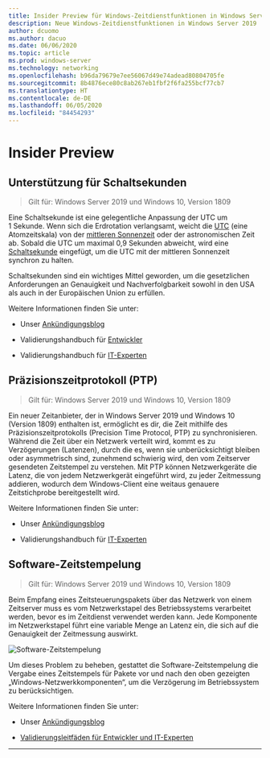 ```yaml
---
title: Insider Preview für Windows-Zeitdienstfunktionen in Windows Server 2019
description: Neue Windows-Zeitdienstfunktionen in Windows Server 2019
author: dcuomo
ms.author: dacuo
ms.date: 06/06/2020
ms.topic: article
ms.prod: windows-server
ms.technology: networking
ms.openlocfilehash: b96da79679e7ee56067d49e74adead80804705fe
ms.sourcegitcommit: 8b4876ece80c8ab267eb1fbf2f6fa255bcf77cb7
ms.translationtype: HT
ms.contentlocale: de-DE
ms.lasthandoff: 06/05/2020
ms.locfileid: "84454293"
---
```

# <a name="insider-preview"></a>Insider Preview


## <a name="leap-second-support"></a>Unterstützung für Schaltsekunden

> Gilt für: Windows Server 2019 und Windows 10, Version 1809

Eine Schaltsekunde ist eine gelegentliche Anpassung der UTC um 1 Sekunde. Wenn sich die Erdrotation verlangsamt, weicht die [UTC](https://en.wikipedia.org/wiki/Coordinated_Universal_Time) (eine Atomzeitskala) von der [mittleren Sonnenzeit](https://en.wikipedia.org/wiki/Solar_time#Mean_solar_time) oder der astronomischen Zeit ab. Sobald die UTC um maximal 0,9 Sekunden abweicht, wird eine [Schaltsekunde](https://en.wikipedia.org/wiki/Leap_second) eingefügt, um die UTC mit der mittleren Sonnenzeit synchron zu halten.

Schaltsekunden sind ein wichtiges Mittel geworden, um die gesetzlichen Anforderungen an Genauigkeit und Nachverfolgbarkeit sowohl in den USA als auch in der Europäischen Union zu erfüllen.

Weitere Informationen finden Sie unter:

- Unser [Ankündigungsblog](https://techcommunity.microsoft.com/t5/networking-blog/top-10-networking-features-in-windows-server-2019-10-accurate/ba-p/339739/)

- Validierungshandbuch für [Entwickler](https://aka.ms/Dev-LeapSecond)

- Validierungshandbuch für [IT-Experten](https://aka.ms/ITPro-LeapSecond)


## <a name="precision-time-protocol"></a>Präzisionszeitprotokoll (PTP)

> Gilt für: Windows Server 2019 und Windows 10, Version 1809

Ein neuer Zeitanbieter, der in Windows Server 2019 und Windows 10 (Version 1809) enthalten ist, ermöglicht es dir, die Zeit mithilfe des Präzisionszeitprotokolls (Precision Time Protocol, PTP) zu synchronisieren. Während die Zeit über ein Netzwerk verteilt wird, kommt es zu Verzögerungen (Latenzen), durch die es, wenn sie unberücksichtigt bleiben oder asymmetrisch sind, zunehmend schwierig wird, den vom Zeitserver gesendeten Zeitstempel zu verstehen. Mit PTP können Netzwerkgeräte die Latenz, die von jedem Netzwerkgerät eingeführt wird, zu jeder Zeitmessung addieren, wodurch dem Windows-Client eine weitaus genauere Zeitstichprobe bereitgestellt wird.

Weitere Informationen finden Sie unter:

- Unser [Ankündigungsblog](https://techcommunity.microsoft.com/t5/networking-blog/top-10-networking-features-in-windows-server-2019-10-accurate/ba-p/339739/)

- Validierungshandbuch für [IT-Experten](https://aka.ms/PTPValidation)


## <a name="software-timestamping"></a>Software-Zeitstempelung

> Gilt für: Windows Server 2019 und Windows 10, Version 1809

Beim Empfang eines Zeitsteuerungspakets über das Netzwerk von einem Zeitserver muss es vom Netzwerkstapel des Betriebssystems verarbeitet werden, bevor es im Zeitdienst verwendet werden kann. Jede Komponente im Netzwerkstapel führt eine variable Menge an Latenz ein, die sich auf die Genauigkeit der Zeitmessung auswirkt.

![Software-Zeitstempelung](../media/Windows-Time-Service/software-timestamping.png)

Um dieses Problem zu beheben, gestattet die Software-Zeitstempelung die Vergabe eines Zeitstempels für Pakete vor und nach den oben gezeigten „Windows-Netzwerkkomponenten“, um die Verzögerung im Betriebssystem zu berücksichtigen.

Weitere Informationen finden Sie unter:

- Unser [Ankündigungsblog](https://techcommunity.microsoft.com/t5/networking-blog/top-10-networking-features-in-windows-server-2019-10-accurate/ba-p/339739/)

- [Validierungsleitfäden für Entwickler und IT-Experten](https://github.com/microsoft/W32Time/tree/master/Leap%20Seconds)


---
